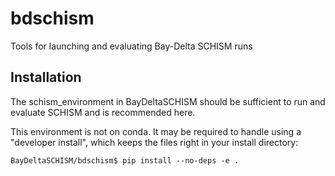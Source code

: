 # bdschism

Tools for launching and evaluating Bay-Delta SCHISM runs


Installation
------------

The schism_environment in BayDeltaSCHISM should be sufficient to run and evaluate SCHISM and is recommended here.

This environment is not on conda. It may be required to handle using a "developer install", which keeps the files right in your install directory:

`BayDeltaSCHISM/bdschism$ pip install --no-deps -e .`



